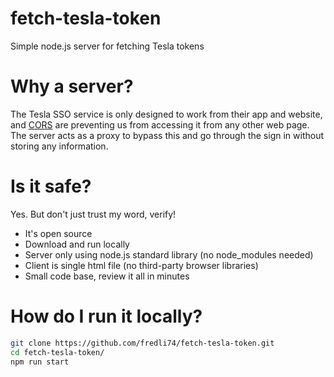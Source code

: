 # fetch-tesla-token
Simple node.js server for fetching Tesla tokens

# Why a server?
The Tesla SSO service is only designed to work from their app and website, and [CORS](https://developer.mozilla.org/en-US/docs/Web/HTTP/CORS) are preventing us from accessing it from any other web page. The server acts as a proxy to bypass this and go through the sign in without storing any information.

# Is it safe?
Yes. But don't just trust my word, verify!

* It's open source
* Download and run locally
* Server only using node.js standard library (no node_modules needed)
* Client is single html file (no third-party browser libraries)
* Small code base, review it all in minutes

# How do I run it locally?
```bash
git clone https://github.com/fredli74/fetch-tesla-token.git
cd fetch-tesla-token/
npm run start
```
